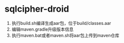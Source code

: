 # sqlcipher-droid #
1. 执行build.sh编译生成aar包，位于build/classes.aar
2. 编辑maven.gradle升级版本信息
3. 执行maven.bat或者maven.sh将aar包上传到maven仓库